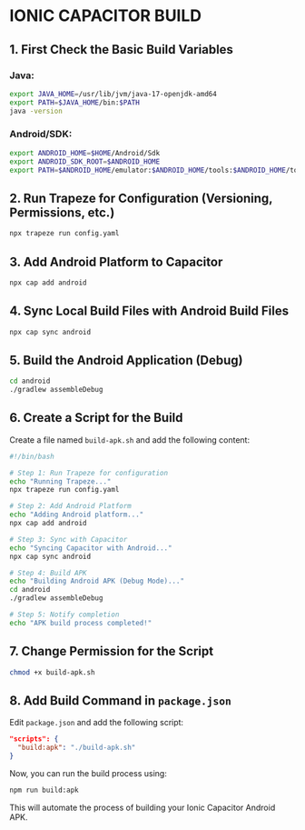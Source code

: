 # IONIC CAPACITOR BUILD

## 1. First Check the Basic Build Variables

### Java:
```sh
export JAVA_HOME=/usr/lib/jvm/java-17-openjdk-amd64
export PATH=$JAVA_HOME/bin:$PATH
java -version
```

### Android/SDK:
```sh
export ANDROID_HOME=$HOME/Android/Sdk
export ANDROID_SDK_ROOT=$ANDROID_HOME
export PATH=$ANDROID_HOME/emulator:$ANDROID_HOME/tools:$ANDROID_HOME/tools/bin:$ANDROID_HOME/platform-tools:$PATH
```

## 2. Run Trapeze for Configuration (Versioning, Permissions, etc.)
```sh
npx trapeze run config.yaml
```

## 3. Add Android Platform to Capacitor
```sh
npx cap add android
```

## 4. Sync Local Build Files with Android Build Files
```sh
npx cap sync android
```

## 5. Build the Android Application (Debug)
```sh
cd android
./gradlew assembleDebug
```

## 6. Create a Script for the Build

Create a file named `build-apk.sh` and add the following content:

```sh
#!/bin/bash

# Step 1: Run Trapeze for configuration
echo "Running Trapeze..."
npx trapeze run config.yaml

# Step 2: Add Android Platform
echo "Adding Android platform..."
npx cap add android

# Step 3: Sync with Capacitor
echo "Syncing Capacitor with Android..."
npx cap sync android

# Step 4: Build APK
echo "Building Android APK (Debug Mode)..."
cd android
./gradlew assembleDebug

# Step 5: Notify completion
echo "APK build process completed!"
```

## 7. Change Permission for the Script
```sh
chmod +x build-apk.sh
```

## 8. Add Build Command in `package.json`

Edit `package.json` and add the following script:

```json
"scripts": {
  "build:apk": "./build-apk.sh"
}
```

Now, you can run the build process using:
```sh
npm run build:apk
```

This will automate the process of building your Ionic Capacitor Android APK.
